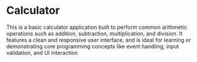 # Calculator
This is a basic calculator application built to perform common arithmetic operations such as addition, subtraction, multiplication, and division. It features a clean and responsive user interface, and is ideal for learning or demonstrating core programming concepts like event handling, input validation, and UI interaction
